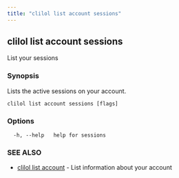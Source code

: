 ```yaml
---
title: "clilol list account sessions"
---
```

## clilol list account sessions

List your sessions

### Synopsis

Lists the active sessions on your account.

```
clilol list account sessions [flags]
```

### Options

```
  -h, --help   help for sessions
```

### SEE ALSO

* [clilol list account](clilol_list_account.md)	 - List information about your account
